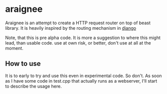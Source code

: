 # araignee

Araignee is an attempt to create a HTTP request router on top of beast library. It is heavily inspired by the routing mechanism in [django](https://www.djangoproject.com/)

Note, that this is pre alpha code. It is more a suggestion to where this might lead, than usable code. use at own risk, or better, don't use at all at the moment.

## How to use

It is to early to try and use this even in experimental code. So don't. As soon as I have some code in test.cpp that actually runs as a webserver, I'll start to describe the usage here.

